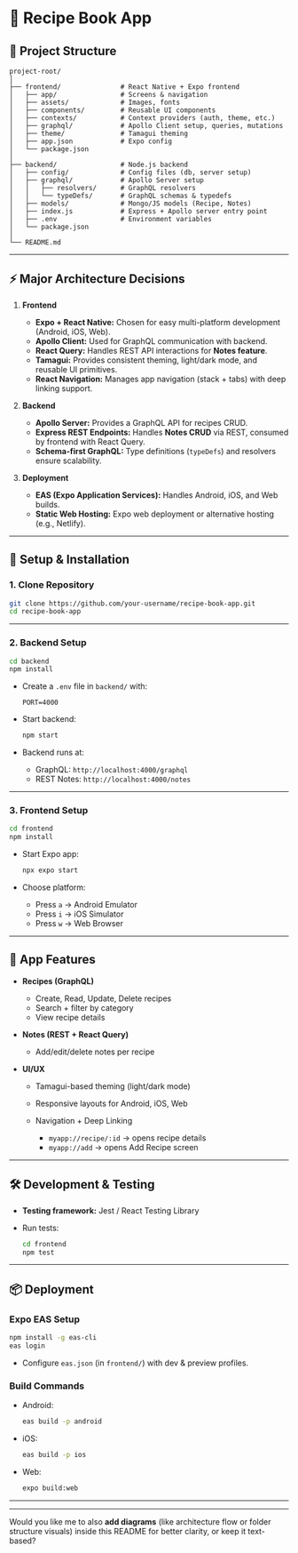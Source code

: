 

# 🍲 Recipe Book App


## 📂 Project Structure

```
project-root/
│
├── frontend/               # React Native + Expo frontend
│   ├── app/                # Screens & navigation
│   ├── assets/             # Images, fonts
│   ├── components/         # Reusable UI components
│   ├── contexts/           # Context providers (auth, theme, etc.)
│   ├── graphql/            # Apollo Client setup, queries, mutations
│   ├── theme/              # Tamagui theming
│   ├── app.json            # Expo config
│   └── package.json
│
├── backend/                # Node.js backend
│   ├── config/             # Config files (db, server setup)
│   ├── graphql/            # Apollo Server setup
│   │   ├── resolvers/      # GraphQL resolvers
│   │   └── typeDefs/       # GraphQL schemas & typedefs
│   ├── models/             # Mongo/JS models (Recipe, Notes)
│   ├── index.js            # Express + Apollo server entry point
│   ├── .env                # Environment variables
│   └── package.json
│
└── README.md
```

---

## ⚡ Major Architecture Decisions

1. **Frontend**

   * **Expo + React Native:** Chosen for easy multi-platform development (Android, iOS, Web).
   * **Apollo Client:** Used for GraphQL communication with backend.
   * **React Query:** Handles REST API interactions for **Notes feature**.
   * **Tamagui:** Provides consistent theming, light/dark mode, and reusable UI primitives.
   * **React Navigation:** Manages app navigation (stack + tabs) with deep linking support.

2. **Backend**

   * **Apollo Server:** Provides a GraphQL API for recipes CRUD.
   * **Express REST Endpoints:** Handles **Notes CRUD** via REST, consumed by frontend with React Query.
   * **Schema-first GraphQL:** Type definitions (`typeDefs`) and resolvers ensure scalability.

3. **Deployment**

   * **EAS (Expo Application Services):** Handles Android, iOS, and Web builds.
   * **Static Web Hosting:** Expo web deployment or alternative hosting (e.g., Netlify).

---

## 🚀 Setup & Installation

### 1. Clone Repository

```bash
git clone https://github.com/your-username/recipe-book-app.git
cd recipe-book-app
```

---

### 2. Backend Setup

```bash
cd backend
npm install
```

* Create a `.env` file in `backend/` with:

  ```env
  PORT=4000
  ```

* Start backend:

  ```bash
  npm start
  ```

* Backend runs at:

  * GraphQL: `http://localhost:4000/graphql`
  * REST Notes: `http://localhost:4000/notes`

---

### 3. Frontend Setup

```bash
cd frontend
npm install
```

* Start Expo app:

  ```bash
  npx expo start
  ```

* Choose platform:

  * Press `a` → Android Emulator
  * Press `i` → iOS Simulator
  * Press `w` → Web Browser

---

## 📱 App Features

* **Recipes (GraphQL)**

  * Create, Read, Update, Delete recipes
  * Search + filter by category
  * View recipe details

* **Notes (REST + React Query)**

  * Add/edit/delete notes per recipe

* **UI/UX**

  * Tamagui-based theming (light/dark mode)
  * Responsive layouts for Android, iOS, Web
  * Navigation + Deep Linking

    * `myapp://recipe/:id` → opens recipe details
    * `myapp://add` → opens Add Recipe screen

---

## 🛠 Development & Testing

* **Testing framework:** Jest / React Testing Library
* Run tests:

  ```bash
  cd frontend
  npm test
  ```

---

## 📦 Deployment

### Expo EAS Setup

```bash
npm install -g eas-cli
eas login
```

* Configure `eas.json` (in `frontend/`) with dev & preview profiles.

### Build Commands

* Android:

  ```bash
  eas build -p android
  ```
* iOS:

  ```bash
  eas build -p ios
  ```
* Web:

  ```bash
  expo build:web
  ```

---



---

Would you like me to also **add diagrams** (like architecture flow or folder structure visuals) inside this README for better clarity, or keep it text-based?
